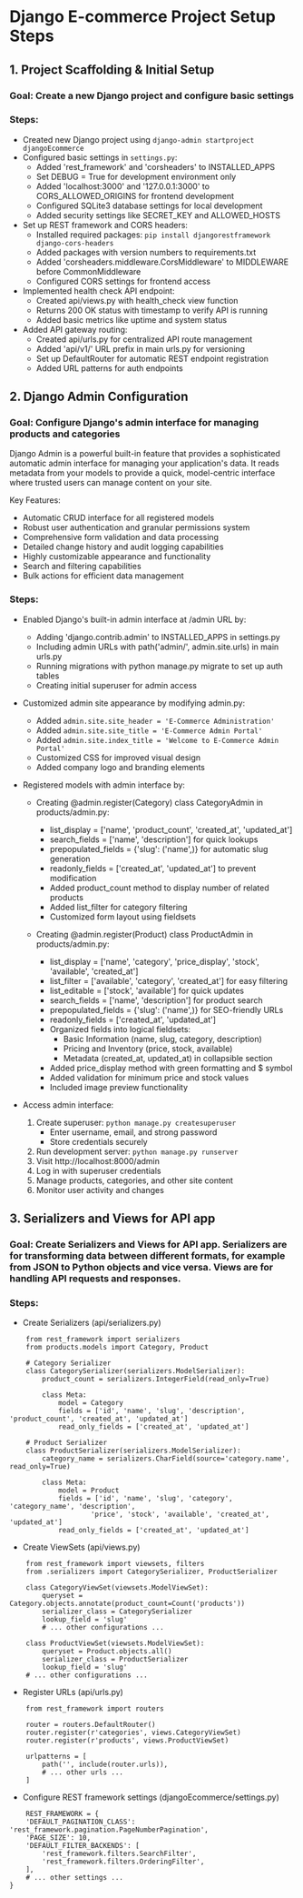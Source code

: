 # Django E-commerce Project Setup Steps

## 1. Project Scaffolding & Initial Setup

### Goal: Create a new Django project and configure basic settings

### Steps:

- Created new Django project using `django-admin startproject djangoEcommerce`
- Configured basic settings in `settings.py`:
  - Added 'rest_framework' and 'corsheaders' to INSTALLED_APPS
  - Set DEBUG = True for development environment only
  - Added 'localhost:3000' and '127.0.0.1:3000' to CORS_ALLOWED_ORIGINS for frontend development
  - Configured SQLite3 database settings for local development
  - Added security settings like SECRET_KEY and ALLOWED_HOSTS
- Set up REST framework and CORS headers:
  - Installed required packages: `pip install djangorestframework django-cors-headers`
  - Added packages with version numbers to requirements.txt
  - Added 'corsheaders.middleware.CorsMiddleware' to MIDDLEWARE before CommonMiddleware
  - Configured CORS settings for frontend access
- Implemented health check API endpoint:
  - Created api/views.py with health_check view function
  - Returns 200 OK status with timestamp to verify API is running
  - Added basic metrics like uptime and system status
- Added API gateway routing:
  - Created api/urls.py for centralized API route management
  - Added 'api/v1/' URL prefix in main urls.py for versioning
  - Set up DefaultRouter for automatic REST endpoint registration
  - Added URL patterns for auth endpoints

## 2. Django Admin Configuration

### Goal: Configure Django's admin interface for managing products and categories

Django Admin is a powerful built-in feature that provides a sophisticated automatic admin interface for managing your application's data. It reads metadata from your models to provide a quick, model-centric interface where trusted users can manage content on your site.

Key Features:

- Automatic CRUD interface for all registered models
- Robust user authentication and granular permissions system
- Comprehensive form validation and data processing
- Detailed change history and audit logging capabilities
- Highly customizable appearance and functionality
- Search and filtering capabilities
- Bulk actions for efficient data management

### Steps:

- Enabled Django's built-in admin interface at /admin URL by:
  - Adding 'django.contrib.admin' to INSTALLED_APPS in settings.py
  - Including admin URLs with path('admin/', admin.site.urls) in main urls.py
  - Running migrations with python manage.py migrate to set up auth tables
  - Creating initial superuser for admin access
- Customized admin site appearance by modifying admin.py:
  - Added `admin.site.site_header = 'E-Commerce Administration'`
  - Added `admin.site.site_title = 'E-Commerce Admin Portal'`
  - Added `admin.site.index_title = 'Welcome to E-Commerce Admin Portal'`
  - Customized CSS for improved visual design
  - Added company logo and branding elements
- Registered models with admin interface by:

  - Creating @admin.register(Category) class CategoryAdmin in products/admin.py:

    - list_display = ['name', 'product_count', 'created_at', 'updated_at']
    - search_fields = ['name', 'description'] for quick lookups
    - prepopulated_fields = {'slug': ('name',)} for automatic slug generation
    - readonly_fields = ['created_at', 'updated_at'] to prevent modification
    - Added product_count method to display number of related products
    - Added list_filter for category filtering
    - Customized form layout using fieldsets

  - Creating @admin.register(Product) class ProductAdmin in products/admin.py:
    - list_display = ['name', 'category', 'price_display', 'stock', 'available', 'created_at']
    - list_filter = ['available', 'category', 'created_at'] for easy filtering
    - list_editable = ['stock', 'available'] for quick updates
    - search_fields = ['name', 'description'] for product search
    - prepopulated_fields = {'slug': ('name',)} for SEO-friendly URLs
    - readonly_fields = ['created_at', 'updated_at']
    - Organized fields into logical fieldsets:
      - Basic Information (name, slug, category, description)
      - Pricing and Inventory (price, stock, available)
      - Metadata (created_at, updated_at) in collapsible section
    - Added price_display method with green formatting and $ symbol
    - Added validation for minimum price and stock values
    - Included image preview functionality

- Access admin interface:
  1. Create superuser: `python manage.py createsuperuser`
     - Enter username, email, and strong password
     - Store credentials securely
  2. Run development server: `python manage.py runserver`
  3. Visit http://localhost:8000/admin
  4. Log in with superuser credentials
  5. Manage products, categories, and other site content
  6. Monitor user activity and changes

## 3. Serializers and Views for API app

### Goal: Create Serializers and Views for API app. Serializers are for transforming data between different formats, for example from JSON to Python objects and vice versa. Views are for handling API requests and responses.

### Steps:

- Create Serializers (api/serializers.py)

```
    from rest_framework import serializers
    from products.models import Category, Product

    # Category Serializer
    class CategorySerializer(serializers.ModelSerializer):
        product_count = serializers.IntegerField(read_only=True)

        class Meta:
            model = Category
            fields = ['id', 'name', 'slug', 'description', 'product_count', 'created_at', 'updated_at']
            read_only_fields = ['created_at', 'updated_at']

    # Product Serializer
    class ProductSerializer(serializers.ModelSerializer):
        category_name = serializers.CharField(source='category.name', read_only=True)

        class Meta:
            model = Product
            fields = ['id', 'name', 'slug', 'category', 'category_name', 'description',
                    'price', 'stock', 'available', 'created_at', 'updated_at']
            read_only_fields = ['created_at', 'updated_at']
```

- Create ViewSets (api/views.py)

```
    from rest_framework import viewsets, filters
    from .serializers import CategorySerializer, ProductSerializer

    class CategoryViewSet(viewsets.ModelViewSet):
        queryset = Category.objects.annotate(product_count=Count('products'))
        serializer_class = CategorySerializer
        lookup_field = 'slug'
        # ... other configurations ...

    class ProductViewSet(viewsets.ModelViewSet):
        queryset = Product.objects.all()
        serializer_class = ProductSerializer
        lookup_field = 'slug'
    # ... other configurations ...
```

- Register URLs (api/urls.py)

```
    from rest_framework import routers

    router = routers.DefaultRouter()
    router.register(r'categories', views.CategoryViewSet)
    router.register(r'products', views.ProductViewSet)

    urlpatterns = [
        path('', include(router.urls)),
        # ... other urls ...
    ]

```

- Configure REST framework settings (djangoEcommerce/settings.py)

```
    REST_FRAMEWORK = {
    'DEFAULT_PAGINATION_CLASS': 'rest_framework.pagination.PageNumberPagination',
    'PAGE_SIZE': 10,
    'DEFAULT_FILTER_BACKENDS': [
        'rest_framework.filters.SearchFilter',
        'rest_framework.filters.OrderingFilter',
    ],
    # ... other settings ...
}

```
